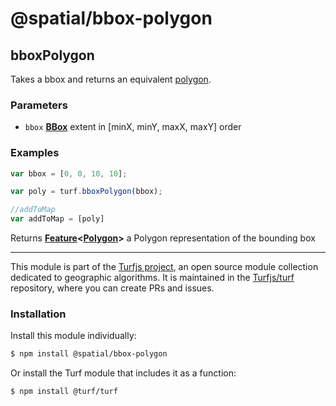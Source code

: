 # @spatial/bbox-polygon

<!-- Generated by documentation.js. Update this documentation by updating the source code. -->

## bboxPolygon

Takes a bbox and returns an equivalent [polygon][1].

### Parameters

-   `bbox` **[BBox][2]** extent in [minX, minY, maxX, maxY] order

### Examples

```javascript
var bbox = [0, 0, 10, 10];

var poly = turf.bboxPolygon(bbox);

//addToMap
var addToMap = [poly]
```

Returns **[Feature][3]&lt;[Polygon][4]>** a Polygon representation of the bounding box

[1]: https://tools.ietf.org/html/rfc7946#section-3.1.6

[2]: https://tools.ietf.org/html/rfc7946#section-5

[3]: https://tools.ietf.org/html/rfc7946#section-3.2

[4]: https://tools.ietf.org/html/rfc7946#section-3.1.6

<!-- This file is automatically generated. Please don't edit it directly:
if you find an error, edit the source file (likely index.js), and re-run
./scripts/generate-readmes in the turf project. -->

---

This module is part of the [Turfjs project](http://turfjs.org/), an open source
module collection dedicated to geographic algorithms. It is maintained in the
[Turfjs/turf](https://github.com/Turfjs/turf) repository, where you can create
PRs and issues.

### Installation

Install this module individually:

```sh
$ npm install @spatial/bbox-polygon
```

Or install the Turf module that includes it as a function:

```sh
$ npm install @turf/turf
```
